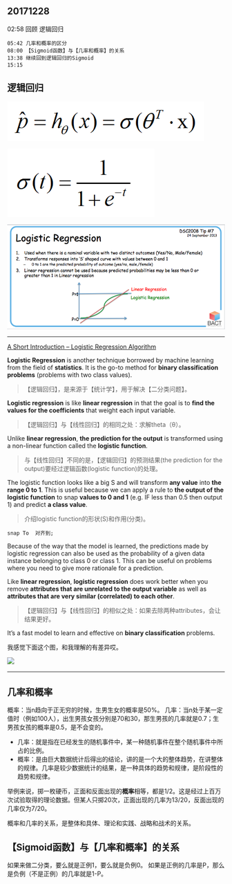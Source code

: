 ## 20171228 ##

02:58 回顾 逻辑回归

	05:42 几率和概率的区分
	08:00 【Sigmoid函数】与【几率和概率】的关系
	13:38 继续回到逻辑回归的Sigmoid
	15:15 

## 逻辑回归 ##





![](images/math/logistic_regression_expect.png)

![](images/math/sigmoid.png)

![](images/math/logistic_regression_used_scene.png)


----------


[A Short Introduction – Logistic Regression Algorithm](https://helloacm.com/a-short-introduction-logistic-regression-algorithm/)

**Logistic Regression** is another technique borrowed by machine learning from the field of **statistics**. It is the go-to method for **binary classification problems** (problems with two class values).

> 【逻辑回归】，是来源于【统计学】，用于解决【二分类问题】。

**Logistic regression** is like **linear regression** in that the goal is to **find the values for the coefficients** that weight each input variable.

> 【逻辑回归】与【线性回归】的相同之处：求解theta（θ）。

Unlike **linear regression**, **the prediction for the output** is transformed using a non-linear function called the **logistic function**.

> 与【线性回归】不同的是，【逻辑回归】的预测结果(the prediction for the output)要经过逻辑函数(logistic function)的处理。

The logistic function looks like a big S and will transform **any value** into **the range 0 to 1**. This is useful because we can apply a rule to **the output of the logistic function** to snap **values to 0 and 1** (e.g. IF less than 0.5 then output 1) and predict **a class value**.

> 介绍logistic function的形状(S)和作用(分类)。


	snap To	 对齐到;

Because of the way that the model is learned, the predictions made by logistic regression can also be used as the probability of a given data instance belonging to class 0 or class 1. This can be useful on problems where you need to give more rationale for a prediction.

Like **linear regression**, **logistic regression** does work better when you remove **attributes that are unrelated to the output variable** as well as **attributes that are very similar (correlated) to each other**.

> 【逻辑回归】与【线性回归】的相似之处：如果去除两种attributes，会让结果更好。

It’s a fast model to learn and effective on **binary classification** problems.

我感觉下面这个图，和我理解的有差异哎。

![](https://helloacm.com/wp-content/uploads/2016/03/logistic-regression-example.jpg)

----------

## 几率和概率 ##

概率：当n趋向于正无穷的时候，生男生女的概率是50%。
几率：当n处于某一定值时（例如100人），出生男孩女孩分别是70和30，那生男孩的几率就是0.7；生男孩女孩的概率是0.5，是不会变的。

- 几率：就是指在已经发生的随机事件中，某一种随机事件在整个随机事件中所占的比例。
- 概率：是由巨大数据统计后得出的结论，讲的是一个大的整体趋势，在讲整体的规律。几率是较少数据统计的结果，是一种具体的趋势和规律，是阶段性的趋势和规律。

举例来说，掷一枚硬币，正面和反面出现的**概率**相等，都是1/2。这是经过上百万次试验取得的理论数据。但某人只掷20次，正面出现的几率为13/20，反面出现的几率仅为7/20。

概率和几率的关系，是整体和具体、理论和实践、战略和战术的关系。

## 【Sigmoid函数】与【几率和概率】的关系 ##

如果来做二分类，要么就是正例1，要么就是负例0。
如果是正例的几率是P，那么是负例（不是正例）的几率就是1-P。


















